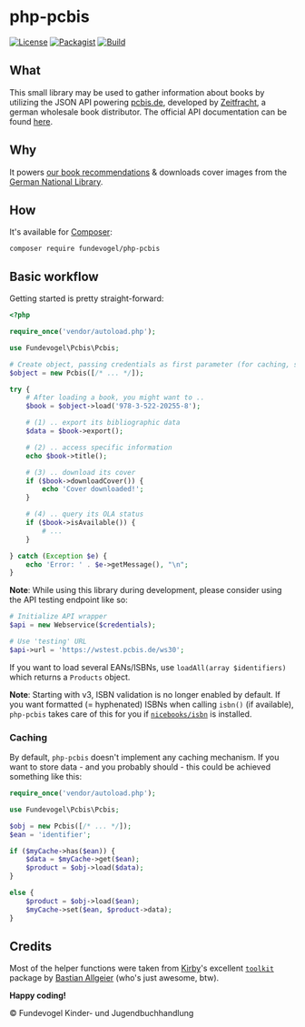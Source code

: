 # php-pcbis
[![License](https://badgen.net/badge/license/GPL/blue)](https://codeberg.org/fundevogel/php-pcbis/src/branch/main/LICENSE) [![Packagist](https://badgen.net/packagist/v/fundevogel/php-pcbis)](https://packagist.org/packages/fundevogel/php-pcbis) [![Build](https://ci.codeberg.org/api/badges/Fundevogel/php-pcbis/status.svg)](https://codeberg.org/fundevogel/php-pcbis/issues)


## What

This small library may be used to gather information about books by utilizing the JSON API powering [pcbis.de](https://pcbis.de), developed by [Zeitfracht](https://zeitfracht.de/en), a german wholesale book distributor. The official API documentation can be found [here](docs/2022-03-17_webservice_v3.0.0.pdf).


## Why

It powers [our book recommendations](https://fundevogel.de/en/recommendations) & downloads cover images from the [German National Library](https://www.dnb.de/EN/Home/home_node.html).


## How

It's available for [Composer](https://getcomposer.org):

```text
composer require fundevogel/php-pcbis
```


## Basic workflow

Getting started is pretty straight-forward:

```php
<?php

require_once('vendor/autoload.php');

use Fundevogel\Pcbis\Pcbis;

# Create object, passing credentials as first parameter (for caching, see below)
$object = new Pcbis([/* ... */]);

try {
    # After loading a book, you might want to ..
    $book = $object->load('978-3-522-20255-8');

    # (1) .. export its bibliographic data
    $data = $book->export();

    # (2) .. access specific information
    echo $book->title();

    # (3) .. download its cover
    if ($book->downloadCover()) {
        echo 'Cover downloaded!';
    }

    # (4) .. query its OLA status
    if ($book->isAvailable()) {
        # ...
    }

} catch (Exception $e) {
    echo 'Error: ' . $e->getMessage(), "\n";
}
```

**Note**: While using this library during development, please consider using the API testing endpoint like so:

```php
# Initialize API wrapper
$api = new Webservice($credentials);

# Use 'testing' URL 
$api->url = 'https://wstest.pcbis.de/ws30';
```

If you want to load several EANs/ISBNs, use `loadAll(array $identifiers)` which returns a `Products` object.

**Note**: Starting with v3, ISBN validation is no longer enabled by default. If you want formatted (= hyphenated) ISBNs when calling `isbn()` (if available), `php-pcbis` takes care of this for you if [`nicebooks/isbn`](https://github.com/nicebooks-com/isbn) is installed.


### Caching

By default, `php-pcbis` doesn't implement any caching mechanism. If you want to store data - and you probably should - this could be achieved something like this:

```php
require_once('vendor/autoload.php');

use Fundevogel\Pcbis\Pcbis;

$obj = new Pcbis([/* ... */]);
$ean = 'identifier';

if ($myCache->has($ean)) {
    $data = $myCache->get($ean);
    $product = $obj->load($data);
}

else {
    $product = $obj->load($ean);
    $myCache->set($ean, $product->data);
}
```


## Credits

Most of the helper functions were taken from [Kirby](https://getkirby.com)'s excellent [`toolkit`](https://github.com/getkirby-v2/toolkit) package by [Bastian Allgeier](https://github.com/bastianallgeier) (who's just awesome, btw).

**Happy coding!**

:copyright: Fundevogel Kinder- und Jugendbuchhandlung

